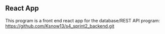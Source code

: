 React App
------------------------------------------------------------------------------------------------------
This program is a front end react app for the database/REST API program: https://github.com/Ksnow13/s4_sprint2_backend.git
